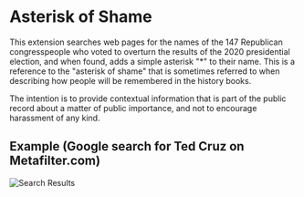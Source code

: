 # Asterisk of Shame 

This extension searches web pages for the names of the 147 Republican congresspeople who voted to overturn the results of the 2020 presidential election, and when found, adds a simple asterisk "*" to their name. This is a reference to the "asterisk of shame" that is sometimes referred to when describing how people will be remembered in the history books. 

The intention is to provide contextual information that is part of the public record about a matter of public importance, and not to encourage harassment of any kind. 

## Example (Google search for Ted Cruz on Metafilter.com)

![Search Results](https://raw.githubusercontent.com/tomcburke/asterisk-of-shame/main/example.png)